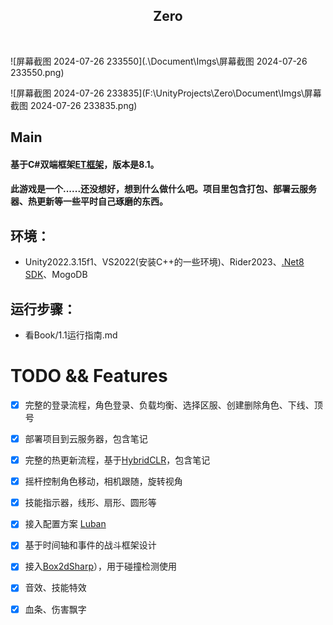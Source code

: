 <div align="center">
  <h2 href="https://github.com/FortuneCat0v0/Zero">
    <!-- <img src="./SamplePictures/CrazyCarIcon.png"  width="80px" height="80px"> -->
  </h2>
  <h2 align="center">
    Zero
  </h2>  
    <img src="https://img.shields.io/github/stars/FortuneCat0v0/Zero?style=plastic" alt="">
    <img src="https://img.shields.io/github/forks/FortuneCat0v0/Zero?color=09F709&label=forks&style=plastic" alt="">
    <img src="https://img.shields.io/github/license/FortuneCat0v0/Zero?color=22DDB8&label=license&style=plastic" alt="">
    <img src="https://img.shields.io/github/commit-activity/m/FortuneCat0v0/Zero?color=AA8855&label=commit-activity&style=plasticc"alt="">
    <img src="https://img.shields.io/github/last-commit/FortuneCat0v0/Zero?color=%231AE66B&label=last-commit&style=plastic" alt="">
</div>



![屏幕截图 2024-07-26 233550](.\Document\Imgs\屏幕截图 2024-07-26 233550.png)



![屏幕截图 2024-07-26 233835](F:\UnityProjects\Zero\Document\Imgs\屏幕截图 2024-07-26 233835.png)

## Main
#### 基于C#双端框架[ET框架](https://github.com/egametang/ET)，版本是8.1。


#### 此游戏是一个......还没想好，想到什么做什么吧。项目里包含打包、部署云服务器、热更新等一些平时自己琢磨的东西。

## 

## 环境：
- Unity2022.3.15f1、VS2022(安装C++的一些环境)、Rider2023、[.Net8 SDK](https://dotnet.microsoft.com/zh-cn/download/dotnet/8.0)、MogoDB
## 运行步骤：
- 看Book/1.1运行指南.md

# TODO && Features
- [x] 完整的登录流程，角色登录、负载均衡、选择区服、创建删除角色、下线、顶号

- [x] 部署项目到云服务器，包含笔记

- [x] 完整的热更新流程，基于[HybridCLR](https://github.com/focus-creative-games/hybridclr)，包含笔记

- [x] 摇杆控制角色移动，相机跟随，旋转视角

- [x] 技能指示器，线形、扇形、圆形等

- [x] 接入配置方案 [Luban](https://github.com/focus-creative-games/luban)

- [x] 基于时间轴和事件的战斗框架设计

- [x] 接入[Box2dSharp](https://github.com/Zonciu/Box2DSharp)），用于碰撞检测使用

- [x] 音效、技能特效

- [x] 血条、伤害飘字

  ​           
